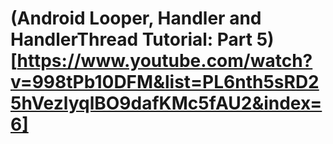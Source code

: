 

# (Android Looper, Handler and HandlerThread Tutorial: Part 5)[https://www.youtube.com/watch?v=998tPb10DFM&list=PL6nth5sRD25hVezlyqlBO9dafKMc5fAU2&index=6]
